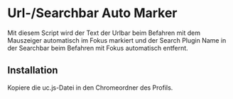 # Url-/Searchbar Auto Marker
Mit diesem Script wird der Text der Urlbar beim Befahren mit dem Mauszeiger automatisch im Fokus markiert und der 
Search Plugin Name in der Searchbar beim Befahren mit Fokus automatisch entfernt.

## Installation
Kopiere die uc.js-Datei in den Chromeordner des Profils.


